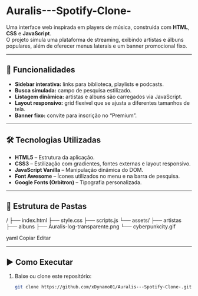 # Auralis---Spotify-Clone-

Uma interface web inspirada em players de música, construída com **HTML**, **CSS** e **JavaScript**.  
O projeto simula uma plataforma de streaming, exibindo artistas e álbuns populares, além de oferecer menus laterais e um banner promocional fixo.

---

## 📌 Funcionalidades

- **Sidebar interativa:** links para biblioteca, playlists e podcasts.
- **Busca simulada:** campo de pesquisa estilizado.
- **Listagem dinâmica:** artistas e álbuns são carregados via JavaScript.
- **Layout responsivo:** grid flexível que se ajusta a diferentes tamanhos de tela.
- **Banner fixo:** convite para inscrição no “Premium”.

---

## 🛠️ Tecnologias Utilizadas

- **HTML5** – Estrutura da aplicação.
- **CSS3** – Estilização com gradientes, fontes externas e layout responsivo.
- **JavaScript Vanilla** – Manipulação dinâmica do DOM.
- **Font Awesome** – Ícones utilizados no menu e na barra de pesquisa.
- **Google Fonts (Orbitron)** – Tipografia personalizada.

---

## 📂 Estrutura de Pastas

/
├── index.html
├── style.css
├── scripts.js
└── assets/
├── artistas
├── albuns
├── Auralis-log-transparente.png 
└── cyberpunkcity.gif

yaml
Copiar
Editar

---

## ▶️ Como Executar

1. Baixe ou clone este repositório:
   ```bash
   git clone https://github.com/xDynamo01/Auralis---Spotify-Clone-.git

